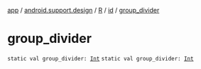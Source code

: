 [app](../../../index.md) / [android.support.design](../../index.md) / [R](../index.md) / [id](index.md) / [group_divider](./group_divider.md)

# group_divider

`static val group_divider: `[`Int`](https://kotlinlang.org/api/latest/jvm/stdlib/kotlin/-int/index.html)
`static val group_divider: `[`Int`](https://kotlinlang.org/api/latest/jvm/stdlib/kotlin/-int/index.html)